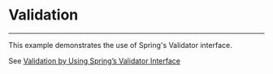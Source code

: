 # Validation
---

This example demonstrates the use of Spring's Validator interface.

See [Validation by Using Spring’s Validator Interface](https://docs.spring.io/spring-framework/reference/core/validation/validator.html)